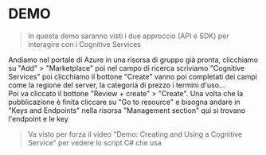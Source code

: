 # DEMO

> In questa demo saranno visti i due approccio (API e SDK) per interagire con i Cognitive Services

Andiamo nel portale di Azure in una risorsa di gruppo già pronta, clicchiamo su "Add" > "Marketplace" poi nel campo di ricerca scriviamo "Cognitive Services" poi clicchiamo il bottone "Create" vanno poi completati dei campi come la regione del server, la categoria di prezzo i termini d'uso...<br>
Poi va cliccato il bottone "Review + create" > "Create". Una volta che la pubblicazione è finita cliccare su "Go to resource" e bisogna andare in "Keys and Endpoints" nella risorsa "Management section" qui si trovano l'endpoint e le key

> Va visto per forza il video "Demo: Creating and Using a Cognitive Service" per vedere lo script C# che usa
